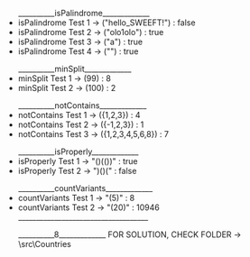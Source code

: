 <ul>__________isPalindrome_____________
  <li>isPalindrome Test 1 -> ("hello_SWEEFT!") : false</li>
<li>isPalindrome Test 2 -> ("olo1olo") : true</li>
<li>isPalindrome Test 3 -> ("a") : true</li>
<li>isPalindrome Test 4 -> ("") : true</li>
</ul>
<ul>__________minSplit_____________
<li>minSplit Test 1 -> (99) : 8</li>
<li>minSplit Test 2 -> (100) : 2</li>
  </ul>
<ul>__________notContains_____________
<li>notContains Test 1 -> ({1,2,3}) : 4</li>
<li>notContains Test 2 -> ({-1,2,3}) : 1</li>
<li>notContains Test 3 -> ({1,2,3,4,5,6,8}) : 7</li></ul>
<ul>__________isProperly_____________
<li>isProperly Test 1 -> "()(())" : true</li>
<li>isProperly Test 2 -> ")()(" : false</li></ul>
<ul>__________countVariants_____________
<li>countVariants Test 1 -> "(5)" : 8</li>
<li>countVariants Test 2 -> "(20)" : 10946</li>
____________________________________</ul>
<ul>__________8_____________
FOR SOLUTION, CHECK FOLDER -> \src\Countries
  </ul>

